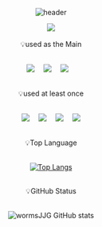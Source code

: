 <div align="center">
  
![header](https://capsule-render.vercel.app/api?type=waving&color=auto&height=300&section=header&text=Welcome&fontSize=90&animation=fadeIn&fontAlignY=38&desc=wormsJJG's%20GitHub%20Profile!&descAlignY=51&descAlign=62)      
<div align="center">
  <img src="https://img.shields.io/badge/Tech Stack-000000?style=for-the-badge&logo=Apple&logoColor=white"/>
</div>
<br>
<div align="center">
  💡used as the Main
</div>
<br>
<p align="center">
  <img src="https://img.shields.io/badge/Swift-F05138?style=flat-square&logo=Swift&logoColor=white"/>  
  <img src="https://img.shields.io/badge/Java-007396?style=flat-square&logo=Java&logoColor=white"/> 
  <img src="https://img.shields.io/badge/Oracle-F80000?style=flat-square&logo=Oracle&logoColor=white"/> 
</p>
<br>
<div align="center">
  💡used at least once
</div>
<br>
<p align="center">
  <img src="https://img.shields.io/badge/Python-3776AB?style=flat-square&logo=Python&logoColor=white"/> 
  <img src="https://img.shields.io/badge/HTML5-E34F26?style=flat-square&logo=HTML5&logoColor=white"/> 
  <img src="https://img.shields.io/badge/CSS3-1572B6?style=flat-square&logo=CSS3&logoColor=white"/> 
  <img src="https://img.shields.io/badge/JavaScript-F7DF1E?style=flat-square&logo=JavaScript&logoColor=white"/>
</p>
<br>
<div align="center">
   💡Top Language
</div>
<br>
  
  [![Top Langs](https://github-readme-stats.vercel.app/api/top-langs/?username=wormsJJG&layout=compact&theme=dark)](https://github.com/metleeha)
<br>
<br>
<div align="center">
   💡GitHub Status
</div>
<br>
                                                                                                              
![wormsJJG GitHub stats](https://github-readme-stats.vercel.app/api?username=wormsJJG&show_icons=true&theme=dark)
<br>
</div>
